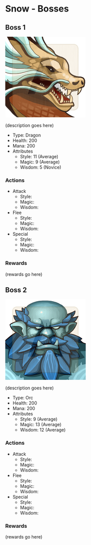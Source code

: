 # Snow - Bosses

## Boss 1
![Boss 1](Images/dragon_09.png)

(description goes here)

* Type: Dragon
* Health: 200
* Mana: 200
* Attributes
	* Style: 11 (Average)
	* Magic: 9 (Average)
	* Wisdom: 5 (Novice)

### Actions
* Attack
	* Style: 
	* Magic: 
	* Wisdom: 
* Flee
	* Style: 
	* Magic: 
	* Wisdom: 
* Special
	* Style: 
	* Magic: 
	* Wisdom: 

### Rewards
(rewards go here)


## Boss 2
![Boss 2](Images/frost_giant_01.png)

(description goes here)

* Type: Orc
* Health: 200
* Mana: 200
* Attributes
	* Style: 9 (Average)
	* Magic: 13 (Average)
	* Wisdom: 12 (Average)

### Actions
* Attack
	* Style: 
	* Magic: 
	* Wisdom: 
* Flee
	* Style: 
	* Magic: 
	* Wisdom: 
* Special
	* Style: 
	* Magic: 
	* Wisdom: 

### Rewards
(rewards go here)